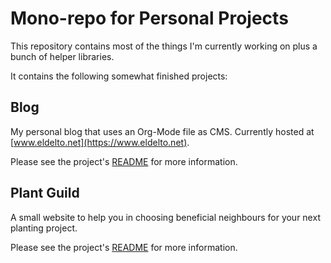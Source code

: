 # Mono-repo for Personal Projects

This repository contains most of the things I'm currently working on plus a
bunch of helper libraries.

It contains the following somewhat finished projects:

## Blog

My personal blog that uses an Org-Mode file as CMS. Currently hosted at
[www.eldelto.net](https://www.eldelto.net).

Please see the project's [README](/cmd/blog/README.md) for more information.

## Plant Guild

A small website to help you in choosing beneficial neighbours for your next
planting project.

Please see the project's [README](/cmd/plantguild/README.md) for more information.

